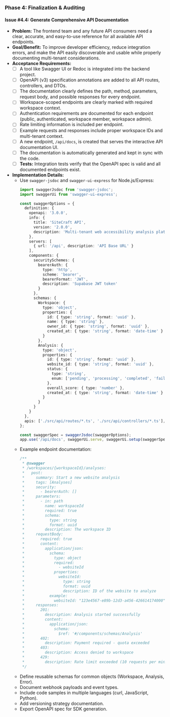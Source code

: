 ### **Phase 4: Finalization & Auditing**

#### **Issue #4.4: Generate Comprehensive API Documentation**

- **Problem:** The frontend team and any future API consumers need a clear, accurate, and easy-to-use reference for all available API endpoints.
- **Goal/Benefit:** To improve developer efficiency, reduce integration errors, and make the API easily discoverable and usable while properly documenting multi-tenant considerations.
- **Acceptance Requirements:**
    - [ ] A tool like Swagger UI or Redoc is integrated into the backend project.
    - [ ] OpenAPI (v3) specification annotations are added to all API routes, controllers, and DTOs.
    - [ ] The documentation clearly defines the path, method, parameters, request body, and possible responses for every endpoint.
    - [ ] Workspace-scoped endpoints are clearly marked with required workspace context.
    - [ ] Authentication requirements are documented for each endpoint (public, authenticated, workspace member, workspace admin).
    - [ ] Rate limiting information is included per endpoint.
    - [ ] Example requests and responses include proper workspace IDs and multi-tenant context.
    - [ ] A new endpoint, `/api/docs`, is created that serves the interactive API documentation UI.
    - [ ] The documentation is automatically generated and kept in sync with the code.
    - [ ] **Tests:** Integration tests verify that the OpenAPI spec is valid and all documented endpoints exist.
- **Implementation Details:**
    - Use `swagger-jsdoc` and `swagger-ui-express` for Node.js/Express:
        ```typescript
        import swaggerJsdoc from 'swagger-jsdoc';
        import swaggerUi from 'swagger-ui-express';
        
        const swaggerOptions = {
          definition: {
            openapi: '3.0.0',
            info: {
              title: 'SiteCraft API',
              version: '2.0.0',
              description: 'Multi-tenant web accessibility analysis platform API',
            },
            servers: [
              { url: '/api', description: 'API Base URL' }
            ],
            components: {
              securitySchemes: {
                bearerAuth: {
                  type: 'http',
                  scheme: 'bearer',
                  bearerFormat: 'JWT',
                  description: 'Supabase JWT token'
                }
              },
              schemas: {
                Workspace: {
                  type: 'object',
                  properties: {
                    id: { type: 'string', format: 'uuid' },
                    name: { type: 'string' },
                    owner_id: { type: 'string', format: 'uuid' },
                    created_at: { type: 'string', format: 'date-time' }
                  }
                },
                Analysis: {
                  type: 'object',
                  properties: {
                    id: { type: 'string', format: 'uuid' },
                    website_id: { type: 'string', format: 'uuid' },
                    status: { 
                      type: 'string', 
                      enum: ['pending', 'processing', 'completed', 'failed'] 
                    },
                    overall_score: { type: 'number' },
                    created_at: { type: 'string', format: 'date-time' }
                  }
                }
              }
            }
          },
          apis: ['./src/api/routes/*.ts', './src/api/controllers/*.ts'],
        };
        
        const swaggerSpec = swaggerJsdoc(swaggerOptions);
        app.use('/api/docs', swaggerUi.serve, swaggerUi.setup(swaggerSpec));
        ```
    - Example endpoint documentation:
        ```typescript
        /**
         * @swagger
         * /workspaces/{workspaceId}/analyses:
         *   post:
         *     summary: Start a new website analysis
         *     tags: [Analyses]
         *     security:
         *       - bearerAuth: []
         *     parameters:
         *       - in: path
         *         name: workspaceId
         *         required: true
         *         schema:
         *           type: string
         *           format: uuid
         *         description: The workspace ID
         *     requestBody:
         *       required: true
         *       content:
         *         application/json:
         *           schema:
         *             type: object
         *             required:
         *               - websiteId
         *             properties:
         *               websiteId:
         *                 type: string
         *                 format: uuid
         *                 description: ID of the website to analyze
         *           example:
         *             websiteId: "123e4567-e89b-12d3-a456-426614174000"
         *     responses:
         *       201:
         *         description: Analysis started successfully
         *         content:
         *           application/json:
         *             schema:
         *               $ref: '#/components/schemas/Analysis'
         *       402:
         *         description: Payment required - quota exceeded
         *       403:
         *         description: Access denied to workspace
         *       429:
         *         description: Rate limit exceeded (10 requests per minute)
         */
        ```
    - Define reusable schemas for common objects (Workspace, Analysis, Error).
    - Document webhook payloads and event types.
    - Include code samples in multiple languages (curl, JavaScript, Python).
    - Add versioning strategy documentation.
    - Export OpenAPI spec for SDK generation.